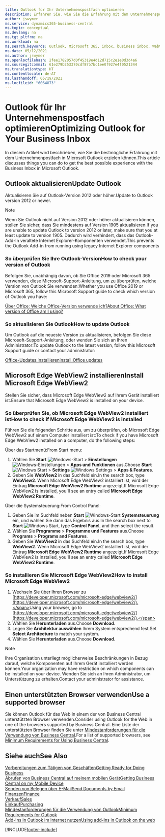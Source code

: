 ```yaml
---
title: Outlook für Ihr Unternehmenspostfach optimieren
description: Erfahren Sie, wie Sie die Erfahrung mit dem Unternehmenspostfach in Microsoft Outlook verbessern können.
author: jswymer
ms.service: dynamics365-business-central
ms.topic: conceptual
ms.devlang: na
ms.tgt_pltfrm: na
ms.workload: na
ms.search.keywords: Outlook, Microsoft 365, inbox, business inbox, WebView2, Edge, addin, add-in
ms.date: 05/12/2021
ms.author: jswymer
ms.openlocfilehash: 2fee1782057d0f45319e4d12d715c2e1e0d3d4a6
ms.sourcegitcommit: 61e279b253370cdf87b7bc1ee0f927e4f0521344
ms.translationtype: HT
ms.contentlocale: de-AT
ms.lasthandoff: 05/19/2021
ms.locfileid: "6064873"
---
```

# <a name="optimizing-outlook-for-your-business-inbox"></a><span data-ttu-id="e86a1-103">Outlook für Ihr Unternehmenspostfach optimieren</span><span class="sxs-lookup"><span data-stu-id="e86a1-103">Optimizing Outlook for Your Business Inbox</span></span> 

<span data-ttu-id="e86a1-104">In diesem Artikel wird beschrieben, wie Sie die bestmögliche Erfahrung mit dem Unternehmenpostfach in Microsoft Outlook erzielen können.</span><span class="sxs-lookup"><span data-stu-id="e86a1-104">This article discusses things you can do to get the best possible experience with the Business Inbox in Microsoft Outlook.</span></span> 

## <a name="update-outlook"></a><span data-ttu-id="e86a1-105">Outlook aktualisieren</span><span class="sxs-lookup"><span data-stu-id="e86a1-105">Update Outlook</span></span>

<span data-ttu-id="e86a1-106">Aktualisieren Sie auf Outlook-Version 2012 oder höher.</span><span class="sxs-lookup"><span data-stu-id="e86a1-106">Update to Outlook version 2012 or newer.</span></span>

> [!NOTE]
> <span data-ttu-id="e86a1-107">Wenn Sie Outlook nicht auf Version 2012 oder höher aktualisieren können, stellen Sie sicher, dass Sie mindestens auf Version 1905 aktualisieren.</span><span class="sxs-lookup"><span data-stu-id="e86a1-107">If you are unable to update Outlook to version 2012 or later, make sure that you at least update to version 1905.</span></span> <span data-ttu-id="e86a1-108">Dadurch wird verhindert, dass das Outlook-Add-In veraltete Internet Explorer-Komponenten verwendet.</span><span class="sxs-lookup"><span data-stu-id="e86a1-108">This prevents the Outlook Add-in from running using legacy Internet Explorer components</span></span>

### <a name="how-to-check-your-version-of-outlook"></a><span data-ttu-id="e86a1-109">So überprüfen Sie Ihre Outlook-Version</span><span class="sxs-lookup"><span data-stu-id="e86a1-109">How to check your version of Outlook</span></span>

<span data-ttu-id="e86a1-110">Befolgen Sie, unabhängig davon, ob Sie Office 2019 oder Microsoft 365 verwenden, diese Microsoft-Support-Anleitung, um zu überprüfen, welche Version von Outlook Sie verwenden:</span><span class="sxs-lookup"><span data-stu-id="e86a1-110">Whether you use Office 2019 or Microsoft 365, follow this Microsoft Support guide to check which version of Outlook you have:</span></span>  

[<span data-ttu-id="e86a1-111">Über Office: Welche Office-Version verwende ich?</span><span class="sxs-lookup"><span data-stu-id="e86a1-111">About Office: What version of Office am I using?</span></span>](https://support.microsoft.com/office/about-office-what-version-of-office-am-i-using-932788b8-a3ce-44bf-bb09-e334518b8b19)

### <a name="how-to-update-outlook"></a><span data-ttu-id="e86a1-112">So aktualisieren Sie Outlook</span><span class="sxs-lookup"><span data-stu-id="e86a1-112">How to update Outlook</span></span>

<span data-ttu-id="e86a1-113">Um Outlook auf die neueste Version zu aktualisieren, befolgen Sie diese Microsoft-Support-Anleitung, oder wenden Sie sich an Ihren Administrator:</span><span class="sxs-lookup"><span data-stu-id="e86a1-113">To update Outlook to the latest version, follow this Microsoft Support guide or contact your administrator:</span></span>

[<span data-ttu-id="e86a1-114">Office-Updates installieren</span><span class="sxs-lookup"><span data-stu-id="e86a1-114">Install Office updates</span></span>](https://support.microsoft.com/office/install-office-updates-2ab296f3-7f03-43a2-8e50-46de917611c5)

## <a name="install-microsoft-edge-webview2"></a><span data-ttu-id="e86a1-115">Microsoft Edge WebView2 installieren</span><span class="sxs-lookup"><span data-stu-id="e86a1-115">Install Microsoft Edge WebView2</span></span>

<span data-ttu-id="e86a1-116">Stellen Sie sicher, dass Microsoft Edge WebView2 auf Ihrem Gerät installiert ist.</span><span class="sxs-lookup"><span data-stu-id="e86a1-116">Ensure that Microsoft Edge WebView2 is installed on your device.</span></span>

### <a name="how-to-check-if-microsoft-edge-webview2-is-installed"></a><span data-ttu-id="e86a1-117">So überprüfen Sie, ob Microsoft Edge WebView2 installiert ist</span><span class="sxs-lookup"><span data-stu-id="e86a1-117">How to check if Microsoft Edge WebView2 is installed</span></span> 

<span data-ttu-id="e86a1-118">Führen Sie die folgenden Schritte aus, um zu überprüfen, ob Microsoft Edge WebView2 auf einem Computer installiert ist:</span><span class="sxs-lookup"><span data-stu-id="e86a1-118">To check if you have Microsoft Edge WebView2 installed on a computer, do the following steps:</span></span>

<span data-ttu-id="e86a1-119">Über das Startmenü:</span><span class="sxs-lookup"><span data-stu-id="e86a1-119">From Start menu:</span></span>

1. <span data-ttu-id="e86a1-120">Wählen Sie **Start** ![Windows-Start](media/windows-start-icon.png "Symbol für Windows-Start") > **Einstellungen** ![Windows-Einstellungen](media/windows-settings-icon.png "Symbol für Windows-Einstellungen") > **Apps und Funktionen** aus.</span><span class="sxs-lookup"><span data-stu-id="e86a1-120">Choose **Start** ![Windows Start](media/windows-start-icon.png "Windows Start icon") > **Settings** ![Windows Settings](media/windows-settings-icon.png "Windows Settings icon") > **Apps & Features**.</span></span>
2. <span data-ttu-id="e86a1-121">Geben Sie **WebView2** in das Suchfeld ein.</span><span class="sxs-lookup"><span data-stu-id="e86a1-121">In the search box, type **WebView2**.</span></span> <span data-ttu-id="e86a1-122">Wenn Microsoft Edge WebView2 installiert ist, wird der Eintrag **Microsoft Edge WebView2 Runtime** angezeigt.</span><span class="sxs-lookup"><span data-stu-id="e86a1-122">If Microsoft Edge WebView2 is installed, you'll see an entry called **Microsoft Edge WebView2 Runtime**.</span></span>

<span data-ttu-id="e86a1-123">Über die Systemsteuerung:</span><span class="sxs-lookup"><span data-stu-id="e86a1-123">From Control Panel:</span></span>

1. <span data-ttu-id="e86a1-124">Geben Sie im Suchfeld neben **Start** ![Windows-Start](media/windows-start-icon.png "Symbol für Windows-Start") **Systemsteuerung** ein, und wählen Sie dann das Ergebnis aus.</span><span class="sxs-lookup"><span data-stu-id="e86a1-124">In the search box next to **Start** ![Windows Start](media/windows-start-icon.png "Windows Start icon"), type **Control Panel**, and then select the result.</span></span>
2. <span data-ttu-id="e86a1-125">Wählen Sie **Programme** > **Programme und Features** aus.</span><span class="sxs-lookup"><span data-stu-id="e86a1-125">Choose **Programs** > **Programs and Features**.</span></span>
3. <span data-ttu-id="e86a1-126">Geben Sie **WebView2** in das Suchfeld ein.</span><span class="sxs-lookup"><span data-stu-id="e86a1-126">In the search box, type **WebView2**.</span></span> <span data-ttu-id="e86a1-127">Wenn Microsoft Edge WebView2 installiert ist, wird der Eintrag **Microsoft Edge WebView2 Runtime** angezeigt.</span><span class="sxs-lookup"><span data-stu-id="e86a1-127">If Microsoft Edge WebView2 is installed, you'll see an entry called **Microsoft Edge WebView2 Runtime**.</span></span>

### <a name="how-to-install-microsoft-edge-webview2"></a><span data-ttu-id="e86a1-128">So installieren Sie Microsoft Edge WebView2</span><span class="sxs-lookup"><span data-stu-id="e86a1-128">How to install Microsoft Edge WebView2</span></span> 

1. <span data-ttu-id="e86a1-129">Wechseln Sie über Ihren Browser zu [https://developer.microsoft.com/microsoft-edge/webview2/](https://developer.microsoft.com/microsoft-edge/webview2/).</span><span class="sxs-lookup"><span data-stu-id="e86a1-129">Using your browser, go to [https://developer.microsoft.com/microsoft-edge/webview2/](https://developer.microsoft.com/microsoft-edge/webview2/).</span></span>
2. <span data-ttu-id="e86a1-130">Wählen Sie **Herunterladen** aus.</span><span class="sxs-lookup"><span data-stu-id="e86a1-130">Choose **Download**.</span></span>
3. <span data-ttu-id="e86a1-131">Legen Sie **Architektur auswählen** Ihrem System entsprechend fest.</span><span class="sxs-lookup"><span data-stu-id="e86a1-131">Set **Select Architecture** to match your system.</span></span>
4. <span data-ttu-id="e86a1-132">Wählen Sie **Herunterladen** aus.</span><span class="sxs-lookup"><span data-stu-id="e86a1-132">Choose **Download**.</span></span>

> [!NOTE]
> <span data-ttu-id="e86a1-133">Ihre Organisation unterliegt möglicherweise Beschränkungen in Bezug darauf, welche Komponenten auf Ihrem Gerät installiert werden können.</span><span class="sxs-lookup"><span data-stu-id="e86a1-133">Your organization may have restriction on which components can be installed on your device.</span></span> <span data-ttu-id="e86a1-134">Wenden Sie sich an Ihren Administrator, um Unterstützung zu erhalten.</span><span class="sxs-lookup"><span data-stu-id="e86a1-134">Contact your administrator for assistance.</span></span>

## <a name="use-a-supported-browser"></a><span data-ttu-id="e86a1-135">Einen unterstützten Browser verwenden</span><span class="sxs-lookup"><span data-stu-id="e86a1-135">Use a supported browser</span></span>

<span data-ttu-id="e86a1-136">Sie können Outlook für das Web in einem der von Business Central unterstützten Browser verwenden.</span><span class="sxs-lookup"><span data-stu-id="e86a1-136">Consider using Outlook for the Web in one of the browsers supported by Business Central.</span></span> <span data-ttu-id="e86a1-137">Eine Liste der unterstützten Browser finden Sie unter [Mindestanforderungen für die Verwendung von Business Central](product-requirements.md#browsers).</span><span class="sxs-lookup"><span data-stu-id="e86a1-137">For a list of supported browsers, see [Minimum Requirements for Using Business Central](product-requirements.md#browsers).</span></span>

## <a name="see-also"></a><span data-ttu-id="e86a1-138">Siehe auch</span><span class="sxs-lookup"><span data-stu-id="e86a1-138">See Also</span></span>

[<span data-ttu-id="e86a1-139">Vorbereitungen zum Tätigen von Geschäften</span><span class="sxs-lookup"><span data-stu-id="e86a1-139">Getting Ready for Doing Business</span></span>](ui-get-ready-business.md)  
[<span data-ttu-id="e86a1-140">Abrufen von Business Central auf meinem mobilen Gerät</span><span class="sxs-lookup"><span data-stu-id="e86a1-140">Getting Business Central on my Mobile Device</span></span>](install-mobile-app.md)  
[<span data-ttu-id="e86a1-141">Senden von Belegen über E-Mail</span><span class="sxs-lookup"><span data-stu-id="e86a1-141">Send Documents by Email</span></span>](ui-how-send-documents-email.md)  
[<span data-ttu-id="e86a1-142">Finanzen</span><span class="sxs-lookup"><span data-stu-id="e86a1-142">Finance</span></span>](finance.md)  
[<span data-ttu-id="e86a1-143">Verkauf</span><span class="sxs-lookup"><span data-stu-id="e86a1-143">Sales</span></span>](sales-manage-sales.md)  
[<span data-ttu-id="e86a1-144">Einkauf</span><span class="sxs-lookup"><span data-stu-id="e86a1-144">Purchasing</span></span>](purchasing-manage-purchasing.md)  
[<span data-ttu-id="e86a1-145">Mindestanforderungen für die Verwendung von Outlook</span><span class="sxs-lookup"><span data-stu-id="e86a1-145">Minimum Requirements for Outlook</span></span>](product-requirements.md#outlook)  
[<span data-ttu-id="e86a1-146">Add-Ins in Outlook im Internet nutzen</span><span class="sxs-lookup"><span data-stu-id="e86a1-146">Using add-ins in Outlook on the web</span></span>](https://support.office.com/article/Using-Add-ins-in-Outlook-on-the-web-8f2ce816-5df4-44a5-958c-f7f9d6dabdce?appver=OWB150)  


[!INCLUDE[footer-include](includes/footer-banner.md)]